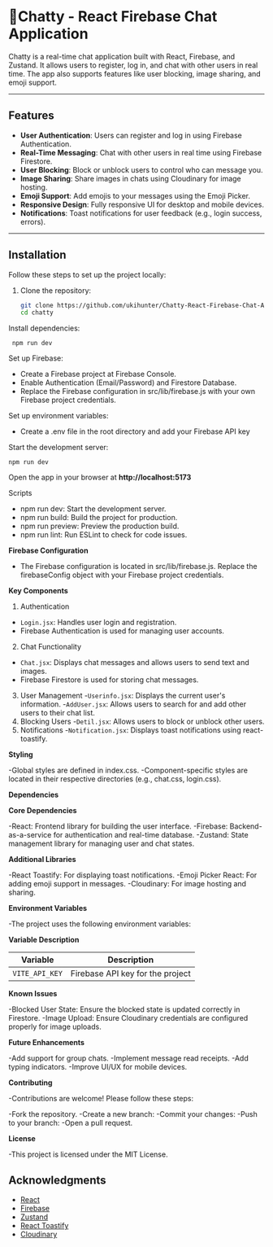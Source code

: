 # 📱Chatty - React Firebase Chat Application

Chatty is a real-time chat application built with React, Firebase, and Zustand. It allows users to register, log in, and chat with other users in real time. The app also supports features like user blocking, image sharing, and emoji support.

---

## Features

- **User Authentication**: Users can register and log in using Firebase Authentication.
- **Real-Time Messaging**: Chat with other users in real time using Firebase Firestore.
- **User Blocking**: Block or unblock users to control who can message you.
- **Image Sharing**: Share images in chats using Cloudinary for image hosting.
- **Emoji Support**: Add emojis to your messages using the Emoji Picker.
- **Responsive Design**: Fully responsive UI for desktop and mobile devices.
- **Notifications**: Toast notifications for user feedback (e.g., login success, errors).

---


## Installation

Follow these steps to set up the project locally:

1. Clone the repository:
   ```bash
   git clone https://github.com/ukihunter/Chatty-React-Firebase-Chat-Application
   cd chatty

Install dependencies:
  
  ``` npm run dev```
  
Set up Firebase:

- Create a Firebase project at Firebase Console.
- Enable Authentication (Email/Password) and Firestore Database.
- Replace the Firebase configuration in src/lib/firebase.js with your own Firebase project credentials.

Set up environment variables:

 - Create a .env file in the root directory and add your Firebase API key

Start the development server:

  ```npm run dev```

Open the app in your browser at **http://localhost:5173**

Scripts

- npm run dev: Start the development server.
- npm run build: Build the project for production.
- npm run preview: Preview the production build.
- npm run lint: Run ESLint to check for code issues.

**Firebase Configuration**
- The Firebase configuration is located in src/lib/firebase.js. Replace the firebaseConfig object with your Firebase project credentials.

**Key Components**
1. Authentication
- ```Login.jsx```: Handles user login and registration.
- Firebase Authentication is used for managing user accounts.
2. Chat Functionality
- ```Chat.jsx```: Displays chat messages and allows users to send text and images.
- Firebase Firestore is used for storing chat messages.
3. User Management
-```Userinfo.jsx```: Displays the current user's information.
-```AddUser.jsx```: Allows users to search for and add other users to their chat list.
4. Blocking Users
-```Detil.jsx```: Allows users to block or unblock other users.
5. Notifications
-```Notification.jsx```: Displays toast notifications using react-toastify.

**Styling**

-Global styles are defined in index.css.
-Component-specific styles are located in their respective directories (e.g., chat.css, login.css).

**Dependencies**

  **Core Dependencies**
  
-React: Frontend library for building the user interface.
-Firebase: Backend-as-a-service for authentication and real-time database.
-Zustand: State management library for managing user and chat states.

**Additional Libraries**

-React Toastify: For displaying toast notifications.
-Emoji Picker React: For adding emoji support in messages.
-Cloudinary: For image hosting and sharing.

**Environment Variables**

-The project uses the following environment variables:

**Variable	Description**

| Variable       | Description                        |
|----------------|------------------------------------|
| `VITE_API_KEY` | Firebase API key for the project   |


**Known Issues**

-Blocked User State: Ensure the blocked state is updated correctly in Firestore.
-Image Upload: Ensure Cloudinary credentials are configured properly for image uploads.

**Future Enhancements**

-Add support for group chats.
-Implement message read receipts.
-Add typing indicators.
-Improve UI/UX for mobile devices.

**Contributing**

-Contributions are welcome! Please follow these steps:

  -Fork the repository.
  -Create a new branch:
  -Commit your changes:
  -Push to your branch:
  -Open a pull request.

**License**

-This project is licensed under the MIT License. 


## Acknowledgments

- [React](https://reactjs.org/)
- [Firebase](https://firebase.google.com/)
- [Zustand](https://github.com/pmndrs/zustand)
- [React Toastify](https://fkhadra.github.io/react-toastify/)
- [Cloudinary](https://cloudinary.com/)


   
